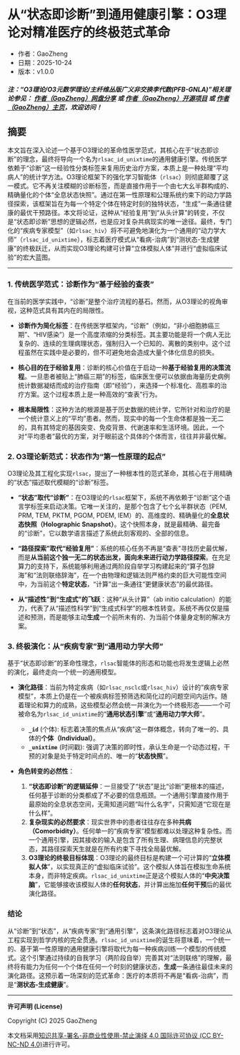 # 从“状态即诊断”到通用健康引擎：O3理论对精准医疗的终极范式革命

- 作者：GaoZheng
- 日期：2025-10-24
- 版本：v1.0.0

#### ***注：“O3理论/O3元数学理论/主纤维丛版广义非交换李代数(PFB-GNLA)”相关理论参见： [作者（GaoZheng）网盘分享](https://drive.google.com/drive/folders/1lrgVtvhEq8cNal0Aa0AjeCNQaRA8WERu?usp=sharing) 或 [作者（GaoZheng）开源项目](https://github.com/CTaiDeng/open_meta_mathematical_theory) 或 [作者（GaoZheng）主页](https://mymetamathematics.blogspot.com)，欢迎访问！***

## 摘要
本文旨在深入论述一个基于O3理论的革命性医学范式，其核心在于“状态即诊断”的理念，最终将导向一个名为`rlsac_id_unixtime`的通用健康引擎。传统医学依赖于“诊断”这一经验性分类标签来复用历史治疗方案，本质上是一种处理“平均病人”的统计学方法。O3理论框架下的强化学习智能体（`rlsac`）则彻底颠覆了这一模式。它不再关注模糊的诊断标签，而是直接作用于一个由七大幺半群构成的、精确量化的个体“全息状态快照”。通过在第一性原理和公理系统约束下的动力学路径探索，该框架旨在为每一个特定个体在特定时刻的独特状态，“生成”一条通往健康的最优干预路径。本文将论证，这种从“经验复用”到“从头计算”的转变，不仅是“状态即诊断”思想的逻辑必然，也是应对复杂共病现实的唯一途径。最终，专门化的“疾病专家模型”（如`rlsac_hiv`）将不可避免地演化为一个通用的“动力学大师”（`rlsac_id_unixtime`），标志着医疗模式从“看病-治病”到“测状态-生成健康”的终极跃迁，从而实现O3理论构建可计算“立体模拟人体”并进行“虚拟临床试验”的宏大蓝图。

---

### **1. 传统医学范式：诊断作为“基于经验的查表”**

在当前的医学实践中，“诊断”是整个治疗流程的基石。然而，从O3理论的视角审视，这种范式具有其内在的局限性。

* **诊断作为简化标签**：在传统医学框架内，“诊断”（例如，“非小细胞肺癌三期”、“HIV感染”）是一个高度浓缩的分类标签。其主要功能是将一个病人无比复杂的、连续的生理病理状态，强制归入一个已知的、离散的类别中。这个过程虽然在实践中是必要的，但不可避免地会造成大量个体化信息的损失。

* **核心目的在于经验复用**：诊断的核心价值在于启动一种**基于经验复用的决策流程**。一旦患者被贴上“肺癌三期”的标签，临床医生便可以依据由海量历史病例统计数据凝结而成的治疗指南（即“经验”），来选择一个标准化、高胜率的治疗方案。这个过程本质上是一种高效的“查表”行为。

* **根本局限性**：这种方法的根源是基于历史数据的统计学，它所针对和治疗的是一个统计意义上的“平均”患者。然而，现实中的每一个生命体都是独一无二的，具有其特定的基因突变、免疫背景、代谢速率和生活环境。因此，一个对“平均患者”最优的方案，对于眼前这个具体的个体而言，往往并非最优解。

### **2. O3理论新范式：状态作为“第一性原理的起点”**

O3理论及其工程化实现`rlsac`，提出了一种根本性的范式革命，其核心在于用精确的“状态”描述取代模糊的“诊断”标签。

* **“状态”取代“诊断”**：在O3理论的`rlsac`框架下，系统不再依赖于“诊断”这个语言学标签来启动决策。它唯一关注的，是那个包含了七个幺半群状态（PEM, PRM, TEM, PKTM, PGOM, PDEM, IEM）的、高维度的、精确量化的**全息状态快照（Holographic Snapshot）**。这个快照本身，就是最精确、最完备的“诊断”，它以数学语言描述了系统此刻客观的、全部的信息。

* **“路径探索”取代“经验复用”**：系统的核心任务不再是“查表”寻找历史最优解，而是**从当前这个独一无二的状态出发，面向未来进行动力学路径探索**。在充足算力的支持下，系统能够利用通过两阶段自举学习构建起来的“算子包辞海”和“法则联络辞海”，在一个由物理和逻辑法则严格约束的巨大可能性空间中，为当前这个**特定状态**，“计算”出一条通往“更健康状态”的最优路径。

* **从“描述性”到“生成式”的飞跃**：这种“从头计算”（ab initio calculation）的能力，代表了从“描述性科学”到“生成式科学”的根本性转变。系统不再仅仅是描述和预测，而是能够主动**生成**一个前所未有的、为当前个体量身定制的解决方案。

### **3. 终极演化：从“疾病专家”到“通用动力学大师”**

基于“状态即诊断”的革命性理念，`rlsac`智能体的形态和功能也将发生逻辑上必然的演化，最终走向一个统一的通用模型。

* **演化路径**：当前为特定疾病（如`rlsac_nsclc`或`rlsac_hiv`）设计的“疾病专家模型”，本质上仍是在一个被疾病标签预筛选和简化过的问题空间内运作。随着理论和算力的成熟，这些模型必然会统一并演化为一个终极形态——一个可被命名为`rlsac_id_unixtime`的“**通用状态引擎**”或“**通用动力学大师**”。
    * **`_id`** (个体): 标志着决策的焦点从“疾病”这一群体概念，转向了唯一的、具体的**个体（Individual）**。
    * **`_unixtime`** (时间戳): 强调了决策的即时性，承认生命是一个动态过程，干预的对象是处于特定时间点的、唯一的“**状态快照**”。

* **角色转变的必然性**：
    1.  **“状态即诊断”的逻辑延伸**：一旦接受了“状态”是比“诊断”更根本的描述，任何基于诊断的分类都成了不必要的信息瓶颈。一个通用引擎直接作用于最原始的全息状态空间，无需知道问题“叫什么名字”，只需知道“它现在是什么样”。
    2.  **复杂现实的必然要求**：现实世界中的患者往往存在多种**共病（Comorbidity）**。任何单一的“疾病专家”模型都难以处理这种复杂性。而一个通用引擎，因其接收的输入是包含了所有生理、病理信息的完整状态，其路径探索天生就是在所有约束下寻找全局最优解。
    3.  **O3理论的终极目标体现**：O3理论的最终目标是构建一个可计算的“**立体模拟人体**”，以实现真正的“虚拟临床试验”。这个模拟人体旨在模拟生命系统本身，而非特定疾病。`rlsac_id_unixtime`正是这个模拟人体的“**中央决策脑**”，它能够接收该模拟人体的**任何状态**，并计算出施加**任何干预**后的最优演化路径。

### **结论**

从“诊断”到“状态”，从“疾病专家”到“通用引擎”，这条演化路径标志着对O3理论从工程实现到哲学内核的完全贯通。`rlsac_id_unixtime`的诞生将意味着，一个统一的、基于第一性原理的通用健康引擎将取代为每一种疾病训练一个模型的传统模式。这个引擎通过持续的自我学习（两阶段自举）完善其对“法则联络”的理解，最终将有能力为任何一个个体在任何一个时刻的健康状态，**生成**一条通往最佳未来的演化路径。这预示着一场深刻的范式革命：医疗的本质将不再是“看病-治病”，而是“**测状态-生成健康**”。

---

**许可声明 (License)**

Copyright (C) 2025 GaoZheng

本文档采用[知识共享-署名-非商业性使用-禁止演绎 4.0 国际许可协议 (CC BY-NC-ND 4.0)](https://creativecommons.org/licenses/by-nc-nd/4.0/deed.zh-Hans)进行许可。
